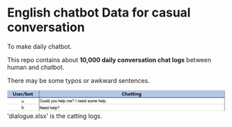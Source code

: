 # English chatbot Data for casual conversation 

To make daily chatbot.

This repo contains about **10,000 daily conversation chat logs** between human and chatbot.

There may be some typos or awkward sentences.

![0](./img/0.PNG)
'dialogue.xlsx' is the catting logs.